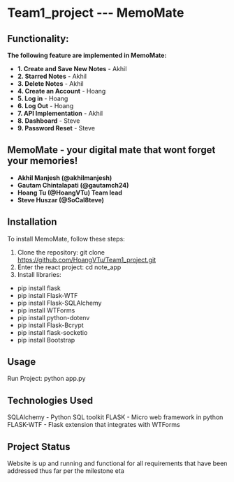 # Team1_project --- MemoMate

## Functionality:
**The following feature are implemented in MemoMate:**
- **1. Create and Save New Notes** - Akhil
- **2. Starred Notes** - Akhil
- **3. Delete Notes** - Akhil
- **4. Create an Account** - Hoang
- **5. Log in** - Hoang
- **6. Log Out** - Hoang
- **7. API Implementation** - Akhil
- **8. Dashboard** - Steve
- **9. Password Reset** - Steve

## MemoMate - your digital mate that wont forget your memories!
- **Akhil Manjesh (@akhilmanjesh)**
- **Gautam Chintalapati (@gautamch24)**
- **Hoang Tu (@HoangVTu) Team lead**
- **Steve Huszar (@SoCal8teve)**

## Installation
To install MemoMate, follow these steps:

1. Clone the repository: git clone https://github.com/HoangVTu/Team1_project.git
2. Enter the react project: cd note_app
3. Install libraries:
- pip install flask
- pip install Flask-WTF
- pip install Flask-SQLAlchemy
- pip install WTForms
- pip install python-dotenv
- pip install Flask-Bcrypt
- pip install flask-socketio
- pip install Bootstrap
     
## Usage
Run Project: python app.py
   
## Technologies Used
SQLAlchemy - Python SQL toolkit
FLASK - Micro web framework in python
FLASK-WTF - Flask extension that integrates with WTForms

## Project Status
Website is up and running and functional for all requirements that have been addressed thus far per the milestone eta



